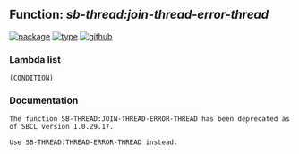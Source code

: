 ## Function: ***sb-thread:join-thread-error-thread***
[![package](https://img.shields.io/badge/Package-SB--THREAD-5f9ea0.svg?style=social&colorA=999999)](../) [![type](https://img.shields.io/badge/Type-Function-5f9ea0.svg?style=social&colorA=999999)](../#function) [![github](https://img.shields.io/badge/GitHub-View_the_source-5f9ea0.svg?style=social&colorA=999999&logo=github)](https://github.com/sbcl/sbcl/blob/master/src/code/target-thread.lisp/) 
### Lambda list
```
(CONDITION)
```
### Documentation
```
The function SB-THREAD:JOIN-THREAD-ERROR-THREAD has been deprecated as of SBCL version 1.0.29.17.

Use SB-THREAD:THREAD-ERROR-THREAD instead.
```
